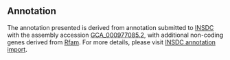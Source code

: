 

Annotation
----------

The annotation presented is derived from annotation submitted to
[INSDC](http://www.insdc.org) with the assembly accession
[GCA\_000977085.2](http://www.ebi.ac.uk/ena/data/view/GCA_000977085.2),
with additional non-coding genes derived from
[Rfam](http://rfam.xfam.org/). For more details, please visit [INSDC
annotation
import](http://ensemblgenomes.org/info/data/insdc_annotation).
